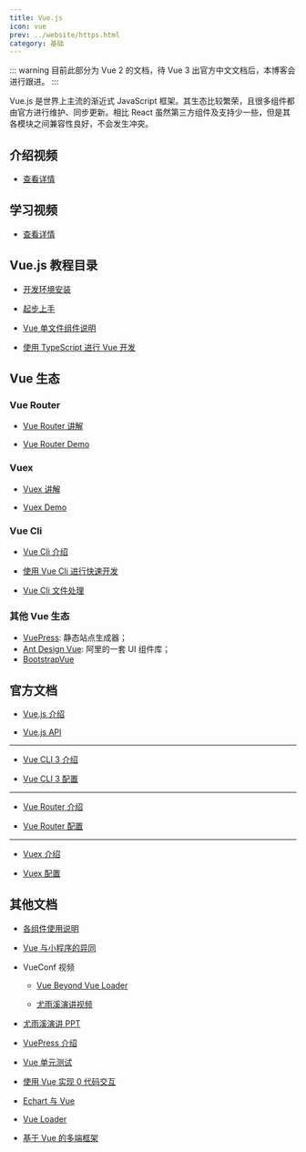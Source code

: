 ```yaml
---
title: Vue.js
icon: vue
prev: ../website/https.html
category: 基础
---
```


::: warning
目前此部分为 Vue 2 的文档，待 Vue 3 出官方中文文档后，本博客会进行跟进。
:::

Vue.js 是世界上主流的渐近式 JavaScript 框架。其生态比较繁荣，且很多组件都由官方进行维护、同步更新。相比 React 虽然第三方组件及支持少一些，但是其各模块之间兼容性良好，不会发生冲突。

## 介绍视频

- [查看详情](https://v.youku.com/v_show/id_XMzMwMTYyODMyNA==.html?refer=shipinyunPC_operation.liuliling_bofangqi_1244000_fQZ7Fj_18101900)

## 学习视频

- [查看详情](https://learning.dcloud.io/#/)

## Vue.js 教程目录

- [开发环境安装](install.md)

- [起步上手](get-started.md)

- [Vue 单文件组件说明](vue.md)

- [使用 TypeScript 进行 Vue 开发](ts-decorator.md)

## Vue 生态

### Vue Router

- [Vue Router 讲解](router/readme.md)

- [Vue Router Demo](router/demo.md)

### Vuex

- [Vuex 讲解](vuex/readme.md)

- [Vuex Demo](vuex/demo.md)

### Vue Cli

- [Vue Cli 介绍](cli/intro.md)

- [使用 Vue Cli 进行快速开发](cli/quickDev.md)

- [Vue Cli 文件处理](cli/file.md)

### 其他 Vue 生态

- [VuePress](https://vuepress-theme.mrhope.site/basic/vuepress/): 静态站点生成器；
- [Ant Design Vue](https://vue.ant.design/docs/vue/introduce-cn/): 阿里的一套 UI 组件库；
- [BootstrapVue](https://bootstrap-vue.js.org/)

## 官方文档

- [Vue.js 介绍](https://cn.vuejs.org/v2/guide/)

- [Vue.js API](https://cn.vuejs.org/v2/api/)

---

- [Vue CLI 3 介绍](https://cli.vuejs.org/zh/guide/cli-service.html)

- [Vue CLI 3 配置](https://cli.vuejs.org/zh/config/)

---

- [Vue Router 介绍](https://router.vuejs.org/zh/guide/#html)

- [Vue Router 配置](https://cli.vuejs.org/zh/config/)

---

- [Vuex 介绍](https://vuex.vuejs.org/zh/)

- [Vuex 配置](https://vuex.vuejs.org/zh/api/)

## 其他文档

- [各组件使用说明](component.md)

- [Vue 与小程序的异同](compare.md)

- VueConf 视频

  - [Vue Beyond Vue Loader](https://www.yuque.com/vueconf/2019/qg1yms)

  - [尤雨溪演讲视频](https://www.yuque.com/vueconf/2019/gwn1z0)

- [尤雨溪演讲 PPT](/file/vue/VueConf2019SH_Evan.pdf)

- [VuePress 介绍](/file/vue/intro-to-vuepres-1.x.pdf)

- [Vue 单元测试](/file/vue/Vue单元测试.pdf)

- [使用 Vue 实现 0 代码交互](/file/vue/使用Vue实现0代码交互-winter.pdf)

- [Echart 与 Vue](/file/vue/Vue%20开发%20ECharts%20踩坑指南.pdf)

- [Vue Loader](/file/vue/Vue%20Beyond%20Vue%20Loader.pdf)

- [基于 Vue 的多端框架](/file/vue/Mars框架分享-vueconf.pdf)
